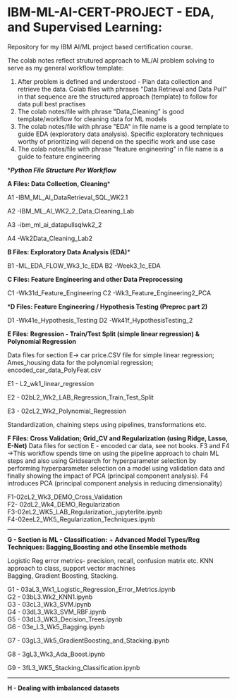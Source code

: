 # IBM-ML-AI-CERT-PROJECT - EDA, and Supervised Learning:

Repository for my IBM AI/ML project based certification course.

The colab notes reflect strutured approach to ML/AI problem solving to serve as my general workflow template:
  1. After problem is defined and understood - Plan data collection and retrieve the data.  Colab files with phrases "Data Retrieval and Data Pull" in that sequence are the structured approach (template) to follow for data pull best practises 
  2. The colab notes/file with phrase "Data_Cleaning" is good template/workflow for cleaning data for ML models
  3. The colab notes/file with phrase "EDA" in file name is a good template to guide EDA (exploratory data analysis). Specific exploratory techniques worthy of prioritizing will depend on the specific work and use case
  4. The colab notes/file with phrase "feature engineering" in file name is a guide to feature engineering
     
****Python File Structure Per Workflow***

**A Files: Data Collection, Cleaning***

  A1 -IBM_ML_AI_DataRetrieval_SQL_WK2.1  
  
  A2 -IBM_ML_AI_WK2_2_Data_Cleaning_Lab  
  
  A3 -ibm_ml_ai_datapullsqlwk2_2  
  
  A4 -Wk2Data_Cleaning_Lab2  
  

**B Files: Exploratory Data Analysis (EDA)***

  B1 -ML_EDA_FLOW_Wk3_1c_EDA
  B2 -Week3_1c_EDA
  
**C Files: Feature Engineering and other Data Preprocessing**

  C1 -Wk31d_Feature_Engineering
  C2 -Wk3_Feature_Engineering2_PCA

***D Files: Feature Engineering / Hypothesis Testing  (Preproc part 2)**

  D1 -Wk41e_Hypothesis_Testing
  D2 -Wk41f_HypothesisTesting_2

**E Files: Regression - Train/Test Split (simple linear regression) & Polynomial Regression**

Data files for section E-> car price.CSV file for simple linear regression;  Ames_housing data for the polynomial regression; encoded_car_data_PolyFeat.csv 

E1 -  L2_wk1_linear_regression  

E2 - 02bL2_Wk2_LAB_Regression_Train_Test_Split  

E3 - 02cL2_Wk2_Polynomial_Regression  


Standardization, chaining steps using pipelines, transformations etc. 

**F Files: Cross Validation; Grid_CV and Regularization (using Ridge, Lasso, E-Net)**
Data files for section E - encoded car data, see not books. 
F3 and F4 ->This workflow spends time on using the pipeline approach to chain ML steps and also using Gridsearch for hyperparameter selection by performing hyperparameter selection on a model using validation data and finally showing the impact of PCA (principal component analysis).  F4 introduces PCA (principal component analysis in reducing dimensionality)

F1-02cL2_Wk3_DEMO_Cross_Validation  
F2- 02dL2_Wk4_DEMO_Regularization  
F3-02eL2_WK5_LAB_Regularization_jupyterlite.ipynb  
F4-02eeL2_WK5_Regularization_Techniques.ipynb

------------------------------------------------------------------------------------------------------------------
**G - Section is ML  - Classification:**  + ****Advanced Model Types/Reg Techniques: Bagging,Boosting and othe Ensemble methods****

Logistic Reg error metrics- precision, recall, confusion matrix etc. KNN approach to class, support vector machines  
Bagging, Gradient Boosting, Stacking. 

G1 - 03aL3_Wk1_Logistic_Regression_Error_Metrics.ipynb  
G2 - 03bL3.Wk2_KNN1.ipynb  
G3 - 03cL3_Wk3_SVM.ipynb  
G4 - 03dL3_Wk3_SVM_RBF.ipynb  
G5 - 03dL3_WK3_Decision_Trees.ipynb  
G6 - 03e_L3_Wk5_Bagging.ipynb 

G7 - 03gL3_Wk5_GradientBoosting_and_Stacking.ipynb 

G8 - 3gL3_Wk3_Ada_Boost.ipynb 

G9 - 3fL3_WK5_Stacking_Classification.ipynb 

--------------------------------------------------------------------------------------------------------------------------------------------------

****H - Dealing with imbalanced datasets****



